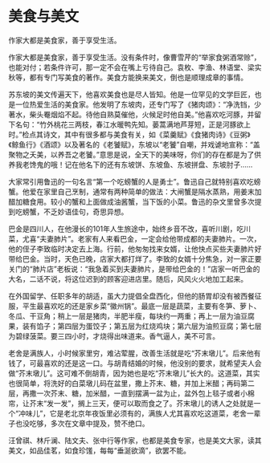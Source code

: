 # 美食与美文

作家大都是美食家，善于享受生活。 

作家大都是美食家，善于享受生活。没有条件时，像曹雪芹的“举家食粥酒常赊”，也能对付；若条件许可，那一定不会在嘴上亏待自己。袁枚、李渔、林语堂、梁实秋等，都有专门写美食的著作。美食方能换来美文，倒也是顺理成章的事情。 

苏东坡的美文传遍天下，他喜欢美食也是尽人皆知。他是一位罕见的文学巨匠，也是一位热爱生活的美食家。他发明了东坡肉，还专门写了《猪肉颂》：“净洗铛，少著水，柴头罨烟焰不起。待他自熟莫催他，火候足时他自美。”他喜欢吃河豚，并留下名句：“竹外桃花三两枝，春江水暖鸭先知。蒌蒿满地芦芽短，正是河豚欲上时。”检点其诗文，其中有很多都与美食有关，如《菜羹赋》《食猪肉诗》《豆粥》《鲸鱼行》《酒颂》以及著名的《老饕赋》，东坡以“老饕”自嘲，并戏谑地宣称：“盖聚物之夭美，以养吾之老饕。”意思是说，全天下的美味呀，你们的存在都是为了供养我老馋鬼的哦！记在他名下的还有东坡饼、东坡鱼、东坡拼盘、东坡肘子…… 

大家常引用鲁迅的一句名言“第一个吃螃蟹的人是勇士”。鲁迅自己就特别喜欢吃螃蟹。他爱在家里自己烹制，通常有两种简单的做法：大闸蟹是隔水蒸熟，用姜末加醋加糖食用。较小的蟹和上面做成油酱蟹，当下饭的小菜。鲁迅的杂文里曾多次提到吃螃蟹，不乏妙语佳句，奇思异想。 

巴金是四川人，在他漫长的101年人生旅途中，始终乡音不改，喜听川剧，吃川菜，尤喜“夫妻肺片”。老家有人来看巴金，一定会给他带成都的夫妻肺片。一次，他的侄子李致临时决定去上海。行前，他匆匆找来女婿，让他快点买些夫妻肺片好带给巴金。当时，天色已晚，店家大都打烊了。李致的女婿十分焦急，对一家正要关门的“肺片店”老板说：“我急着买到夫妻肺片，是带给巴金的！”店家一听巴金的大名，二话不说，将这位迟到的顾客迎进店里。随后，风风火火地加工起来。 

在外国留学、任职多年的胡适，虽大力提倡全盘西化，但他的肠胃却没有被西餐征服，平生最喜欢吃的还是家乡菜“徽州锅”。最底一层是蔬菜，主要有冬笋、萝卜、冬瓜、干豆角；稍上一层是猪肉，半肥半瘦，每块约一两重；再上一层为油豆腐果，装有馅子；第四层为蛋饺子；第五层为红烧鸡块；第六层为油煎豆腐；第七层为碧绿菠菜。要三四小时，才烧得出味道来。香气逼人，美不可言。 

老舍是满族人，小时候家里穷，难沾荤腥，改善生活就是吃“芥末墩儿”。后来他有钱了，可最喜欢的还是这一口。与胡青结婚的时候，他没别的要求，就希望夫人会做“芥末墩儿”。这可难不倒胡青，因为她也是吃“芥末墩儿”长大的。这道菜，其实也很简单，将洗好的白菜墩儿码在盆里，撒上芥末、糖，并加上米醋；再码第二层，再撒一次芥末、糖，加米醋，一直到摆满一盆为止，盆外包上毯子或者小棉帘，让芥末“发一发”，搁上三天，便可以取而食之了。芥末墩儿的诱人之处就是一个“冲味儿”，它是老北京年夜饭里必须有的，满族人尤其喜欢吃这道菜，老舍一辈子也没吃够，多次在文章中提及，赞不绝口。 

汪曾祺、林斤澜、陆文夫、张中行等作家，也都是美食专家，也是美文大家，读其美文，如品佳茗，如食珍馐，每每“垂涎欲滴”，欲罢不能。